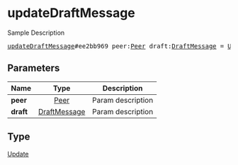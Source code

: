 # updateDraftMessage

Sample Description

<pre>
<a href="../constructor/updateDraftMessage.md">updateDraftMessage</a>#ee2bb969 peer:<a href="../type/Peer.md">Peer</a> draft:<a href="../type/DraftMessage.md">DraftMessage</a> = <a href="../type/Update.md">Update</a>;</pre>
## Parameters

| Name | Type | Description |
|------|:----:|-------------|
| **peer** | <a href="../type/Peer.md">Peer</a> | Param description |
| **draft** | <a href="../type/DraftMessage.md">DraftMessage</a> | Param description |

## Type

<a href="../type/Update.md">Update</a>
